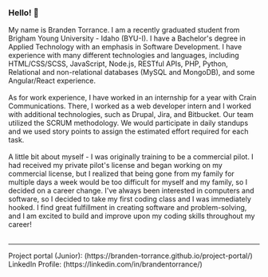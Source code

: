 ### Hello! 👋

My name is Branden Torrance. I am a recently graduated student from Brigham Young University - Idaho (BYU-I). I have a Bachelor's degree in Applied Technology with an emphasis in Software Development. I have experience with many different technologies and languages, including HTML/CSS/SCSS, JavaScript, Node.js, RESTful APIs, PHP, Python, Relational and non-relational databases (MySQL and MongoDB), and some Angular/React experience.
<br><br>
As for work experience, I have worked in an internship for a year with Crain Communications. There, I worked as a web developer intern and I worked with additional technologies, such as Drupal, Jira, and Bitbucket. Our team utilized the SCRUM methodology. We would participate in daily standups and we used story points to assign the estimated effort required for each task.
<br><br>
A little bit about myself - I was originally training to be a commercial pilot. I had received my private pilot's license and began working on my commercial license, but I realized that being gone from my family for multiple days a week would be too difficult for myself and my family, so I decided on a career change. I've always been interested in computers and software, so I decided to take my first coding class and I was immediately hooked. I find great fulfillment in creating software and problem-solving, and I am excited to build and improve upon my coding skills throughout my career!
<br><br>
<hr>
Project portal (Junior): (https://branden-torrance.github.io/project-portal/)
<br>
LinkedIn Profile: (https://linkedin.com/in/brandentorrance/)
